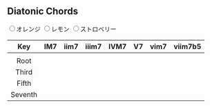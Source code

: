 ## Diatonic Chords

<div>
  <label><input type="radio" name="fruit" value="orange">オレンジ</label>
  <label><input type="radio" name="fruit" value="lemon">レモン</label>
  <label><input type="radio" name="fruit" value="strawberry">ストロベリー</label>
</div>

|   Key   | IM7 | iim7 | iiim7 | IVM7 | V7 | vim7 | viim7b5 |
|:-------:|:---:|:----:|:-----:|:----:|:--:|:----:|:-------:|
|         |     |      |       |      |    |      |         |
|   Root  |     |      |       |      |    |      |         |
|  Third  |     |      |       |      |    |      |         |
|  Fifth  |     |      |       |      |    |      |         |
| Seventh |     |      |       |      |    |      |         |
